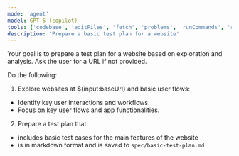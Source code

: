 ```yaml
---
mode: 'agent'
model: GPT-5 (copilot)
tools: ['codebase', 'editFiles', 'fetch', 'problems', 'runCommands', 'runTasks', 'search', 'searchResults', 'terminalLastCommand', 'terminalSelection', 'edit', 'new', 'think', 'changes', 'testFailure', 'openSimpleBrowser', 'todos', 'microsoft/playwright-mcp']
description: 'Prepare a basic test plan for a website'
---
```

Your goal is to prepare a test plan for a website based on exploration and analysis. Ask the user for a URL if not provided.

Do the following:

1. Explore websites at ${input:baseUrl} and basic user flows:
  - Identify key user interactions and workflows.
  - Focus on key user flows and app functionalities.
2. Prepare a test plan that:
  - includes basic test cases for the main features of the website
  - is in markdown format and is saved to `spec/basic-test-plan.md`